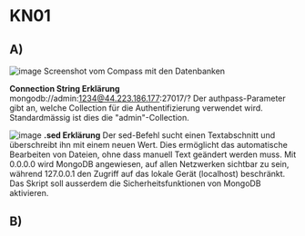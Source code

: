 # KN01

## A)
![image](https://github.com/Ilija44/m165/assets/113606362/e59e3673-04b6-4908-a9f4-29a979edd809)
Screenshot vom Compass mit den Datenbanken

**Connection String Erklärung**
mongodb://admin:1234@44.223.186.177:27017/?
Der authpass-Parameter gibt an, welche Collection für die Authentifizierung verwendet wird. Standardmässig ist dies die "admin"-Collection.

![image](https://github.com/Ilija44/m165/assets/113606362/b7e0d813-d26b-4d4d-b9c3-21b53cd7559f)
**.sed Erklärung**
Der sed-Befehl sucht einen Textabschnitt und überschreibt ihn mit einem neuen Wert. Dies ermöglicht das automatische Bearbeiten von Dateien, ohne dass manuell Text geändert werden muss.
Mit 0.0.0.0 wird MongoDB angewiesen, auf allen Netzwerken sichtbar zu sein, während 127.0.0.1 den Zugriff auf das lokale Gerät (localhost) beschränkt. 
Das Skript soll ausserdem die Sicherheitsfunktionen von MongoDB aktivieren.

## B)
